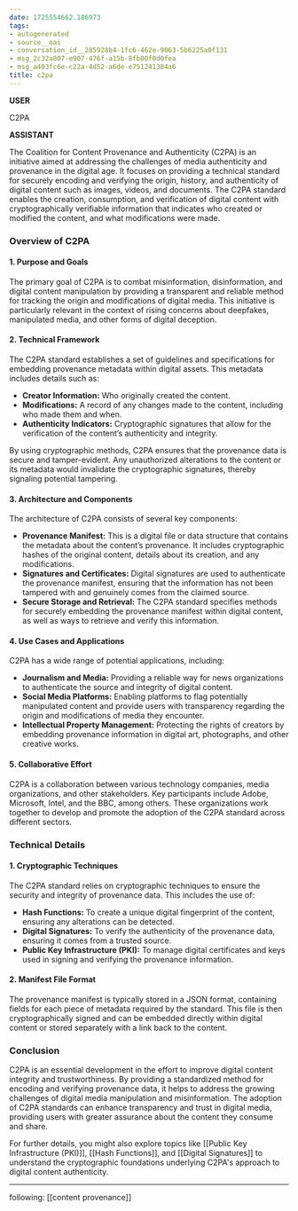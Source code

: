 ```yaml
---
date: 1725554662.186973
tags:
- autogenerated
- source__oai
- conversation_id__285928b4-1fc6-462e-9063-5b6225a0f131
- msg_2c32a807-e907-476f-a15b-8fb00f0d0fea
- msg_a403fc6e-c22a-4d52-a6de-e751241384a6
title: c2pa
---
```



**USER**

C2PA


**ASSISTANT**

The Coalition for Content Provenance and Authenticity (C2PA) is an initiative aimed at addressing the challenges of media authenticity and provenance in the digital age. It focuses on providing a technical standard for securely encoding and verifying the origin, history, and authenticity of digital content such as images, videos, and documents. The C2PA standard enables the creation, consumption, and verification of digital content with cryptographically verifiable information that indicates who created or modified the content, and what modifications were made.

### Overview of C2PA

#### 1. **Purpose and Goals**
The primary goal of C2PA is to combat misinformation, disinformation, and digital content manipulation by providing a transparent and reliable method for tracking the origin and modifications of digital media. This initiative is particularly relevant in the context of rising concerns about deepfakes, manipulated media, and other forms of digital deception.

#### 2. **Technical Framework**
The C2PA standard establishes a set of guidelines and specifications for embedding provenance metadata within digital assets. This metadata includes details such as:

- **Creator Information:** Who originally created the content.
- **Modifications:** A record of any changes made to the content, including who made them and when.
- **Authenticity Indicators:** Cryptographic signatures that allow for the verification of the content’s authenticity and integrity.

By using cryptographic methods, C2PA ensures that the provenance data is secure and tamper-evident. Any unauthorized alterations to the content or its metadata would invalidate the cryptographic signatures, thereby signaling potential tampering.

#### 3. **Architecture and Components**
The architecture of C2PA consists of several key components:

- **Provenance Manifest:** This is a digital file or data structure that contains the metadata about the content’s provenance. It includes cryptographic hashes of the original content, details about its creation, and any modifications.
- **Signatures and Certificates:** Digital signatures are used to authenticate the provenance manifest, ensuring that the information has not been tampered with and genuinely comes from the claimed source.
- **Secure Storage and Retrieval:** The C2PA standard specifies methods for securely embedding the provenance manifest within digital content, as well as ways to retrieve and verify this information.

#### 4. **Use Cases and Applications**
C2PA has a wide range of potential applications, including:

- **Journalism and Media:** Providing a reliable way for news organizations to authenticate the source and integrity of digital content.
- **Social Media Platforms:** Enabling platforms to flag potentially manipulated content and provide users with transparency regarding the origin and modifications of media they encounter.
- **Intellectual Property Management:** Protecting the rights of creators by embedding provenance information in digital art, photographs, and other creative works.

#### 5. **Collaborative Effort**
C2PA is a collaboration between various technology companies, media organizations, and other stakeholders. Key participants include Adobe, Microsoft, Intel, and the BBC, among others. These organizations work together to develop and promote the adoption of the C2PA standard across different sectors.

### Technical Details

#### 1. **Cryptographic Techniques**
The C2PA standard relies on cryptographic techniques to ensure the security and integrity of provenance data. This includes the use of:

- **Hash Functions:** To create a unique digital fingerprint of the content, ensuring any alterations can be detected.
- **Digital Signatures:** To verify the authenticity of the provenance data, ensuring it comes from a trusted source.
- **Public Key Infrastructure (PKI):** To manage digital certificates and keys used in signing and verifying the provenance information.

#### 2. **Manifest File Format**
The provenance manifest is typically stored in a JSON format, containing fields for each piece of metadata required by the standard. This file is then cryptographically signed and can be embedded directly within digital content or stored separately with a link back to the content.

### Conclusion

C2PA is an essential development in the effort to improve digital content integrity and trustworthiness. By providing a standardized method for encoding and verifying provenance data, it helps to address the growing challenges of digital media manipulation and misinformation. The adoption of C2PA standards can enhance transparency and trust in digital media, providing users with greater assurance about the content they consume and share.

For further details, you might also explore topics like [[Public Key Infrastructure (PKI)]], [[Hash Functions]], and [[Digital Signatures]] to understand the cryptographic foundations underlying C2PA's approach to digital content authenticity.


---


following: [[content provenance]]